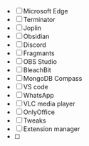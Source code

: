 - [ ] Microsoft Edge
- [ ] Terminator
- [ ] Joplin
- [ ] Obsidian
- [ ] Discord
- [ ] Fragmants
- [ ] OBS Studio
- [ ] BleachBit
- [ ] MongoDB Compass
- [ ] VS code
- [ ] WhatsApp
- [ ] VLC media player
- [ ] OnlyOffice
- [ ] Tweaks
- [ ] Extension manager
- [ ] 